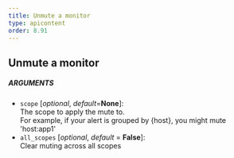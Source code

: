 ```yaml
---
title: Unmute a monitor
type: apicontent
order: 8.91
---
```


## Unmute a monitor

##### ARGUMENTS
* `scope` [*optional*, *default*=**None**]:  
    The scope to apply the mute to.  
    For example, if your alert is grouped by {host}, you might mute 'host:app1'
* `all_scopes` [*optional*, *default* = **False**]:  
    Clear muting across all scopes